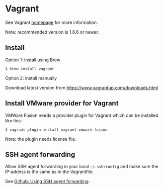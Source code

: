 # Vagrant

See Vagrant [homepage](https://www.vagrantup.com/) for more information.

Note: recommended version is 1.8.6 or newer.

## Install

Option 1: install using Brew

```
$ brew install vagrant
```

Option 2: install manually

Download latest version from https://www.vagrantup.com/downloads.html

## Install VMware provider for Vagrant

VMWare Fusion needs a provider plugin for Vagrant which can be installed like this:

```
$ vagrant plugin install vagrant-vmware-fusion
```

Note: the plugin needs license file.

## SSH agent forwarding

Allow SSH agent forwarding in your local `~/.ssh/config` and make sure the IP-addess is the same as in the Vagrantfile.

See [Github: Using SSH agent forwarding](https://developer.github.com/guides/using-ssh-agent-forwarding/).
